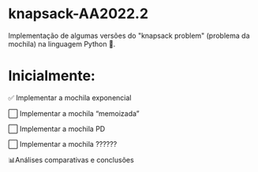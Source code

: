 # knapsack-AA2022.2
Implementação de algumas versões do "knapsack problem" (problema da mochila) na linguagem Python 🐍.

# Inicialmente:
✅ Implementar a mochila exponencial

⬜ Implementar a mochila “memoizada”

⬜ Implementar a mochila PD

⬜ Implementar a mochila ??????

📊Análises comparativas e conclusões
